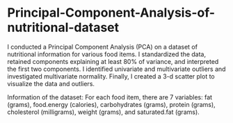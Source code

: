 # Principal-Component-Analysis-of-nutritional-dataset

I conducted a Principal Component Analysis (PCA) on a dataset of nutritional information for various food items. I standardized the data, retained components explaining at least 80% of variance, and interpreted the first two components. I identified univariate and multivariate outliers and investigated multivariate normality. Finally, I created a 3-d scatter plot to visualize the data and outliers.

Information of the dataset:
For each food item, there are 7 variables: fat (grams), food.energy (calories), carbohydrates (grams),
protein (grams), cholesterol (milligrams), weight (grams), and saturated.fat (grams).
